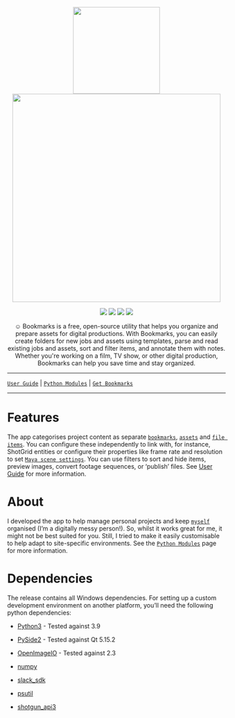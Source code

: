 <p align="center">
  <img width="200" src="https://bookmarks-vfx.com/_static/icon.png">
  <img width="480" src="https://bookmarks-vfx.com/_images/active_bookmark.png">
</p>

<p align="center">
  <img src="https://img.shields.io/badge/Python-3.8%2B-lightgrey">
  <img src="https://img.shields.io/badge/Python-PySide2-lightgrey">
  <img src="https://img.shields.io/badge/Platform-Windows-lightgrey">
  <img src="https://img.shields.io/badge/Version-v0.8.1-green">
</p> 

<p align="center">
    ☺  Bookmarks is a free, open-source utility that helps you organize and prepare assets
    for digital productions. With Bookmarks, you can easily create folders for new jobs and assets
    using templates, parse and read existing jobs and assets, sort and filter items,
    and annotate them with notes.
    Whether you're working on a film, TV show, or other digital production,
    Bookmarks can help you save time and stay organized.
</p>

---


[`User Guide`](https://bookmarks-vfx.com/guide.html#user-guide)  |  [`Python Modules`](https://bookmarks-vfx.com/modules.html#python-modules)  |  [`Get Bookmarks`](https://bookmarks-vfx.com/guide.html#get-bookmarks)

---

# Features

The app categorises  project content as separate [`bookmarks`](https://bookmarks-vfx.com/modules/items/bookmark_items.html#module-bookmarks.items.bookmark_items),
[`assets`](https://bookmarks-vfx.com/modules/items/asset_items.html#module-bookmarks.items.asset_items) and [`file items`](https://bookmarks-vfx.com/modules/items/file_items.html#module-bookmarks.items.file_items).
You can configure these independently to link with, for instance, ShotGrid entities or
configure their properties like frame rate and resolution to set [`Maya scene settings`](https://bookmarks-vfx.com/modules/maya/plugin.html#module-bookmarks.maya.plugin).
You can use filters to sort and hide items, preview images, convert footage sequences, or ‘publish’ files.
See [User Guide](https://bookmarks-vfx.com/guide.html#user-guide) for more information.

# About

I developed the app to help manage personal projects and keep [`myself`](https://gergely-wootsch.com) organised (I’m a digitally messy person!). So, whilst it works great for me, it might not be best suited for you. Still, I tried to make it easily customisable to help adapt to site-specific environments. See the [`Python Modules`](https://bookmarks-vfx.com/modules.html#python-modules) page for more information.

# Dependencies

The release contains all Windows dependencies. For setting up a custom development environment on another platform, you’ll need the following python dependencies:


* [Python3](https://github.com/python/cpython) -  Tested against 3.9


* [PySide2](https://pypi.org/project/PySide2) - Tested against Qt 5.15.2


* [OpenImageIO](https://github.com/OpenImageIO/oiio) - Tested against 2.3


* [numpy](https://pypi.org/project/numpy)


* [slack_sdk](https://pypi.org/project/slack_sdk)


* [psutil](https://pypi.org/project/psutil)


* [shotgun_api3](https://github.com/shotgunsoftware/python-api)

<!-- note:

* Currently, Windows is the only supported platform (although much of the codebase should be platform-agnostic).
* OpenImageIO does not currently maintain installable python packages. -->
